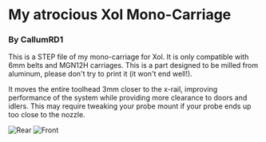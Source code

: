 # My atrocious Xol Mono-Carriage
### By CallumRD1


This is a STEP file of my mono-carriage for Xol. It is only compatible with 6mm belts and MGN12H carriages. This is a part designed to be milled from aluminum, please don't try to print it (it won't end well!).

It moves the entire toolhead 3mm closer to the x-rail, improving performance of the system while providing more clearance to doors and idlers. This may require tweaking your probe mount if your probe ends up too close to the nozzle.

![Rear](Images/Image%201.png)
![Front](Images/Image%202.png)
